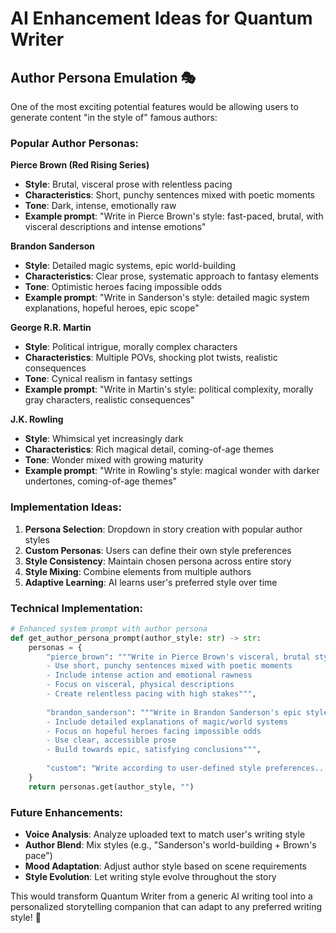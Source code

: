 # AI Enhancement Ideas for Quantum Writer

## Author Persona Emulation 🎭

One of the most exciting potential features would be allowing users to generate content "in the style of" famous authors:

### Popular Author Personas:

**Pierce Brown (Red Rising Series)**
- **Style**: Brutal, visceral prose with relentless pacing
- **Characteristics**: Short, punchy sentences mixed with poetic moments
- **Tone**: Dark, intense, emotionally raw
- **Example prompt**: "Write in Pierce Brown's style: fast-paced, brutal, with visceral descriptions and intense emotions"

**Brandon Sanderson** 
- **Style**: Detailed magic systems, epic world-building
- **Characteristics**: Clear prose, systematic approach to fantasy elements
- **Tone**: Optimistic heroes facing impossible odds
- **Example prompt**: "Write in Sanderson's style: detailed magic system explanations, hopeful heroes, epic scope"

**George R.R. Martin**
- **Style**: Political intrigue, morally complex characters
- **Characteristics**: Multiple POVs, shocking plot twists, realistic consequences
- **Tone**: Cynical realism in fantasy settings
- **Example prompt**: "Write in Martin's style: political complexity, morally gray characters, realistic consequences"

**J.K. Rowling**
- **Style**: Whimsical yet increasingly dark
- **Characteristics**: Rich magical detail, coming-of-age themes
- **Tone**: Wonder mixed with growing maturity
- **Example prompt**: "Write in Rowling's style: magical wonder with darker undertones, coming-of-age themes"

### Implementation Ideas:

1. **Persona Selection**: Dropdown in story creation with popular author styles
2. **Custom Personas**: Users can define their own style preferences
3. **Style Consistency**: Maintain chosen persona across entire story
4. **Style Mixing**: Combine elements from multiple authors
5. **Adaptive Learning**: AI learns user's preferred style over time

### Technical Implementation:

```python
# Enhanced system prompt with author persona
def get_author_persona_prompt(author_style: str) -> str:
    personas = {
        "pierce_brown": """Write in Pierce Brown's visceral, brutal style:
        - Use short, punchy sentences mixed with poetic moments
        - Include intense action and emotional rawness
        - Focus on visceral, physical descriptions
        - Create relentless pacing with high stakes""",
        
        "brandon_sanderson": """Write in Brandon Sanderson's epic style:
        - Include detailed explanations of magic/world systems
        - Focus on hopeful heroes facing impossible odds
        - Use clear, accessible prose
        - Build towards epic, satisfying conclusions""",
        
        "custom": "Write according to user-defined style preferences..."
    }
    return personas.get(author_style, "")
```

### Future Enhancements:

- **Voice Analysis**: Analyze uploaded text to match user's writing style
- **Author Blend**: Mix styles (e.g., "Sanderson's world-building + Brown's pace")
- **Mood Adaptation**: Adjust author style based on scene requirements
- **Style Evolution**: Let writing style evolve throughout the story

This would transform Quantum Writer from a generic AI writing tool into a personalized storytelling companion that can adapt to any preferred writing style! 🚀